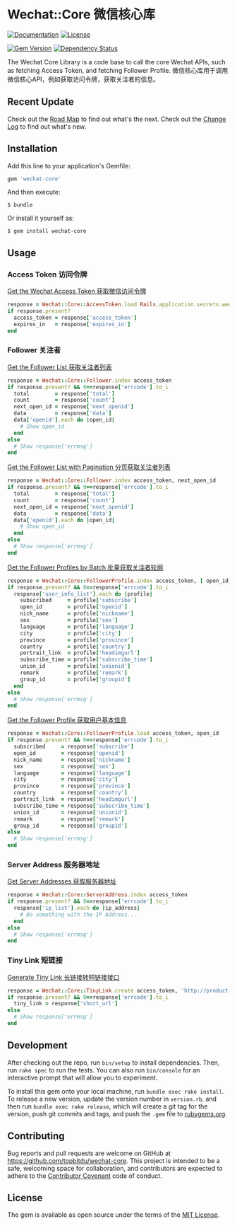 # Wechat::Core 微信核心库

[![Documentation](http://img.shields.io/badge/docs-rdoc.info-blue.svg)](http://www.rubydoc.info/gems/wechat-core/frames)
[![License](https://img.shields.io/badge/license-MIT-green.svg)](http://opensource.org/licenses/MIT)

[![Gem Version](https://badge.fury.io/rb/wechat-core.svg)](https://badge.fury.io/rb/wechat-core)
[![Dependency Status](https://gemnasium.com/badges/github.com/topbitdu/wechat-core.svg)](https://gemnasium.com/github.com/topbitdu/wechat-core)

The Wechat Core Library is a code base to call the core Wechat APIs, such as fetching Access Token, and fetching Follower Profile. 微信核心库用于调用微信核心API，例如获取访问令牌，获取关注者的信息。



## Recent Update

Check out the [Road Map](ROADMAP.md) to find out what's the next.
Check out the [Change Log](CHANGELOG.md) to find out what's new.



## Installation

Add this line to your application's Gemfile:

```ruby
gem 'wechat-core'
```

And then execute:

    $ bundle

Or install it yourself as:

    $ gem install wechat-core



## Usage

### Access Token 访问令牌

[Get the Wechat Access Token 获取微信访问令牌](http://mp.weixin.qq.com/wiki/14/9f9c82c1af308e3b14ba9b973f99a8ba.html)
```ruby
response = Wechat::Core::AccessToken.load Rails.application.secrets.wechat_app_id, Rails.application.secrets.wechat_app_secret
if response.present?
  access_token = response['access_token']
  expires_in   = response['expires_in']
end
```

### Follower 关注者

[Get the Follower List 获取关注者列表](http://mp.weixin.qq.com/wiki/0/d0e07720fc711c02a3eab6ec33054804.html)
```ruby
response = Wechat::Core::Follower.index access_token
if response.present? && 0==response['errcode'].to_i
  total        = response['total']
  count        = response['count']
  next_open_id = response['next_openid']
  data         = response['data']
  data['openid'].each do |open_id|
    # Show open_id
  end
else
  # Show response['errmsg']
end
```

[Get the Follower List with Pagination 分页获取关注者列表](http://mp.weixin.qq.com/wiki/0/d0e07720fc711c02a3eab6ec33054804.html)
```ruby
response = Wechat::Core::Follower.index access_token, next_open_id
if response.present? && 0==response['errcode'].to_i
  total        = response['total']
  count        = response['count']
  next_open_id = response['next_openid']
  data         = response['data']
  data['openid'].each do |open_id|
    # Show open_id
  end
else
  # Show response['errmsg']
end
```

[Get the Follower Profiles by Batch 批量获取关注者轮廓](http://mp.weixin.qq.com/wiki/14/bb5031008f1494a59c6f71fa0f319c66.html#.E6.89.B9.E9.87.8F.E8.8E.B7.E5.8F.96.E7.94.A8.E6.88.B7.E5.9F.BA.E6.9C.AC.E4.BF.A1.E6.81.AF)
```ruby
response = Wechat::Core::FollowerProfile.index access_token, [ open_id_1, open_id_2, ... ]
if response.present? && 0==response['errcode'].to_i
  response['user_info_list'].each do |profile|
    subscribed     = profile['subscribe']
    open_id        = profile['openid']
    nick_name      = profile['nickname']
    sex            = profile['sex']
    language       = profile['language']
    city           = profile['city']
    province       = profile['province']
    country        = profile['country']
    portrait_link  = profile['headimgurl']
    subscribe_time = profile['subscribe_time']
    union_id       = profile['unionid']
    remark         = profile['remark']
    group_id       = profile['groupid']
  end
else
  # Show response['errmsg']
end
```

[Get the Follower Profile 获取用户基本信息](http://mp.weixin.qq.com/wiki/14/bb5031008f1494a59c6f71fa0f319c66.html#.E8.8E.B7.E5.8F.96.E7.94.A8.E6.88.B7.E5.9F.BA.E6.9C.AC.E4.BF.A1.E6.81.AF.EF.BC.88.E5.8C.85.E6.8B.ACUnionID.E6.9C.BA.E5.88.B6.EF.BC.89)
```ruby
response = Wechat::Core::FollowerProfile.load access_token, open_id
if response.present? && 0==response['errcode'].to_i
  subscribed     = response['subscribe']
  open_id        = response['openid']
  nick_name      = response['nickname']
  sex            = response['sex']
  language       = response['language']
  city           = response['city']
  province       = response['province']
  country        = response['country']
  portrait_link  = response['headimgurl']
  subscribe_time = response['subscribe_time']
  union_id       = response['unionid']
  remark         = response['remark']
  group_id       = response['groupid']
else
  # Show response['errmsg']
end
```

### Server Address 服务器地址

[Get Server Addresses 获取服务器地址](http://mp.weixin.qq.com/wiki/0/2ad4b6bfd29f30f71d39616c2a0fcedc.html)
```ruby
response = Wechat::Core::ServerAddress.index access_token
if response.present? && 0==response['errcode'].to_i
  response['ip_list'].each do |ip_address|
    # Do something with the IP Address...
  end
else
  # Show response['errmsg']
end
```

### Tiny Link 短链接

[Generate Tiny Link 长链接转短链接接口](http://mp.weixin.qq.com/wiki/10/165c9b15eddcfbd8699ac12b0bd89ae6.html)
```ruby
response = Wechat::Core::TinyLink.create access_token, 'http://product.company.com/promotion/page.html'
if response.present? && 0==response['errcode'].to_i
  tiny_link = response['short_url']
else
  # Show response['errmsg']
end
```



## Development

After checking out the repo, run `bin/setup` to install dependencies. Then, run `rake spec` to run the tests. You can also run `bin/console` for an interactive prompt that will allow you to experiment.

To install this gem onto your local machine, run `bundle exec rake install`. To release a new version, update the version number in `version.rb`, and then run `bundle exec rake release`, which will create a git tag for the version, push git commits and tags, and push the `.gem` file to [rubygems.org](https://rubygems.org).



## Contributing

Bug reports and pull requests are welcome on GitHub at https://github.com/topbitdu/wechat-core. This project is intended to be a safe, welcoming space for collaboration, and contributors are expected to adhere to the [Contributor Covenant](http://contributor-covenant.org) code of conduct.



## License

The gem is available as open source under the terms of the [MIT License](http://opensource.org/licenses/MIT).
